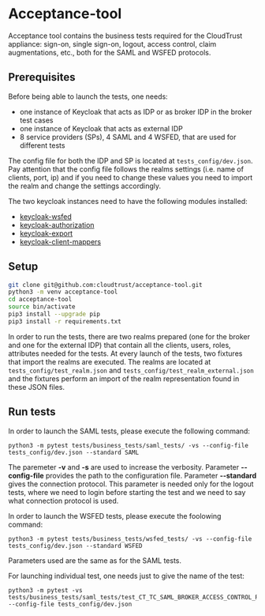 # Acceptance-tool

Acceptance tool contains the business tests required for the CloudTrust appliance: sign-on, single sign-on, logout, access control, claim augmentations, etc., both for the 
SAML and WSFED protocols.

## Prerequisites

Before being able to launch the tests, one needs:
- one instance of Keycloak that acts as IDP or as broker IDP in the broker test cases
- one instance of Keycloak that acts as external IDP 
- 8 service providers (SPs), 4 SAML and 4 WSFED, that are used for different tests

The config file for both the IDP and SP is located at `tests_config/dev.json`. 
Pay attention that the config file follows the realms settings (i.e. name of clients, port, ip)
and if you need to change these values you need to import the realm and change the settings accordingly.
 
 
The two keycloak instances need to have the following modules installed: 
- [keycloak-wsfed](https://github.com/cloudtrust/keycloak-wsfed)
- [keycloak-authorization](https://github.com/cloudtrust/keycloak-authorization)
- [keycloak-export](https://github.com/cloudtrust/keycloak-export) 
- [keycloak-client-mappers](https://github.com/cloudtrust/keycloak-client-mappers) 

 
## Setup

```Bash
git clone git@github.com:cloudtrust/acceptance-tool.git
python3 -m venv acceptance-tool
cd acceptance-tool
source bin/activate
pip3 install --upgrade pip
pip3 install -r requirements.txt
```

In order to run the tests, there are two realms prepared (one for the broker and one for the external IDP) that contain all the clients, users, roles, attributes needed for the tests.
At every launch of the tests, two fixtures that import the realms are executed.
The realms are located at `tests_config/test_realm.json` and `tests_config/test_realm_external.json` and the fixtures perform an import of the realm 
representation found in these JSON files.  

  
## Run tests

In order to launch the SAML tests, please execute the following command:

```
python3 -m pytest tests/business_tests/saml_tests/ -vs --config-file tests_config/dev.json --standard SAML 

```

The paremeter **-v** and **-s** are used to increase the verbosity. Parameter **--config-file** provides the path to the configuration file. 
Parameter **--standard** gives the connection protocol. This parameter is needed only for the logout tests, where we need to login before starting 
the test and we need to say what connection protocol is used.

In order to launch the WSFED tests, please execute the foolowing command:

```
python3 -m pytest tests/business_tests/wsfed_tests/ -vs --config-file tests_config/dev.json --standard WSFED
```

Parameters used are the same as for the SAML tests. 

For launching individual test, one needs just to give the name of the test: 
```
python3 -m pytest -vs tests/business_tests/saml_tests/test_CT_TC_SAML_BROKER_ACCESS_CONTROL_RBAC_OK.py --config-file tests_config/dev.json
```


